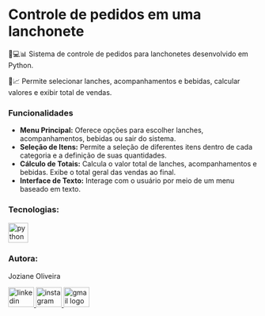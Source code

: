 <h1>Controle de pedidos em uma lanchonete</h1>
<p align="left">🍔💻📊 Sistema de controle de pedidos para lanchonetes desenvolvido em Python. <br>
  
📝📈 Permite selecionar lanches, acompanhamentos e bebidas, calcular valores e exibir total de vendas.</p>

<h3 align="left">Funcionalidades</h3>
<ul>
  <li> <strong>Menu Principal:</strong> Oferece opções para escolher lanches, acompanhamentos, bebidas ou sair do sistema.</li>
  <li> <strong>Seleção de Itens:</strong> Permite a seleção de diferentes itens dentro de cada categoria e a definição de suas quantidades.</li>
  <li> <strong>Cálculo de Totais:</strong> Calcula o valor total de lanches, acompanhamentos e bebidas. Exibe o total geral das vendas ao final.</li>
  <li> <strong>Interface de Texto:</strong> Interage com o usuário por meio de um menu baseado em texto.</li>
</ul>
<h3 align="left">Tecnologias:</h3>
<div align="left">
  <img src="https://cdn.jsdelivr.net/gh/devicons/devicon/icons/python/python-original-wordmark.svg" height="40" alt="python logo"  />
</div>
<h3 align="left">Autora:</h3>
<p align="left">Joziane Oliveira</p>
<div align="left">
  <a href="https://www.linkedin.com/in/joziane-oliveira-144317182/" target="_blank">
    <img src="https://raw.githubusercontent.com/maurodesouza/profile-readme-generator/master/src/assets/icons/social/linkedin/default.svg" width="52" height="40" alt="linkedin logo"  />
  </a>
  <a href="https://www.instagram.com/jozioliveirabr/" target="_blank">
    <img src="https://raw.githubusercontent.com/maurodesouza/profile-readme-generator/master/src/assets/icons/social/instagram/default.svg" width="52" height="40" alt="instagram logo"  />
  </a>
  <a href="mailto:joziane.oliveira@educacao.mg.gov.br" target="_blank">
    <img src="https://raw.githubusercontent.com/maurodesouza/profile-readme-generator/master/src/assets/icons/social/gmail/default.svg" width="52" height="40" alt="gmail logo"  />
  </a>
</div>


